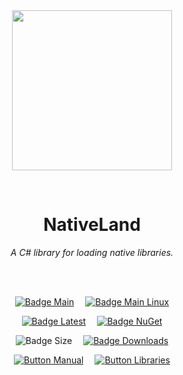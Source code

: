 
<div align = center>

<br>
<br>
    
<img
  src = 'https://cdn.jsdelivr.net/gh/Aptivi/NativeLand@master/NativeLand/OfficialAppIcon-NativeLand-512.png'
  width = 256
  align = center
/>

<br>

# NativeLand
    
*A C# library for loading native libraries.*

<br>
<br>

[![Badge Main]][Main]   
[![Badge Main Linux]][Main Linux]

[![Badge Latest]][Latest]   
[![Badge NuGet]][NuGet]

![Badge Size]   
[![Badge Downloads]][Releases]

[![Button Manual]][Manual]   
[![Button Libraries]][Libraries]

</div>
    
<br>

</div>


<!----------------------------------------------------------------------------->

[Releases]: https://github.com/Aptivi/NativeLand/releases
[Latest]: https://github.com/Aptivi/NativeLand/releases/latest
[NuGet]: https://www.nuget.org/packages/NativeLand/

[Main]: https://github.com/Aptivi/NativeLand/actions/workflows/build-win.yml
[Main Linux]: https://github.com/Aptivi/NativeLand/actions/workflows/build-linux.yml

[Libraries]: https://aptivi.gitbook.io/nativeland-manual/project-dependencies
[Manual]: https://aptivi.gitbook.io/nativeland-manual/

<!----------------------------------[ Badges ]--------------------------------->

[Badge Downloads]: https://img.shields.io/github/downloads/Aptivi/NativeLand/total?color=217346&label=Downloads&style=for-the-badge&logoColor=white&logo=DocuSign&labelColor=2d9d5f
[Badge Latest]: https://img.shields.io/github/v/release/Aptivi/NativeLand?color=212121&include_prereleases&label=github&style=for-the-badge&logoColor=white&logo=AzureArtifacts&labelColor=303030
[Badge NuGet]: https://img.shields.io/nuget/vpre/NativeLand?color=012f52&style=for-the-badge&logoColor=white&logo=NuGet&labelColor=004880
[Badge Size]: https://img.shields.io/github/repo-size/Aptivi/NativeLand?color=bb4a28&label=size&logoColor=white&style=for-the-badge&logo=GoogleAnalytics&labelColor=E85C33

[Badge Main]: https://github.com/Aptivi/NativeLand/actions/workflows/build-win.yml/badge.svg
[Badge Main Linux]: https://github.com/Aptivi/NativeLand/actions/workflows/build-linux.yml/badge.svg


<!---------------------------------[ Buttons ]--------------------------------->

[Button Libraries]: https://img.shields.io/badge/Libraries-EA8220?style=for-the-badge&logoColor=white&logo=AzureArtifacts
[Button Manual]: https://img.shields.io/badge/Docs-blueviolet?style=for-the-badge&logoColor=white&logo=GitBook
